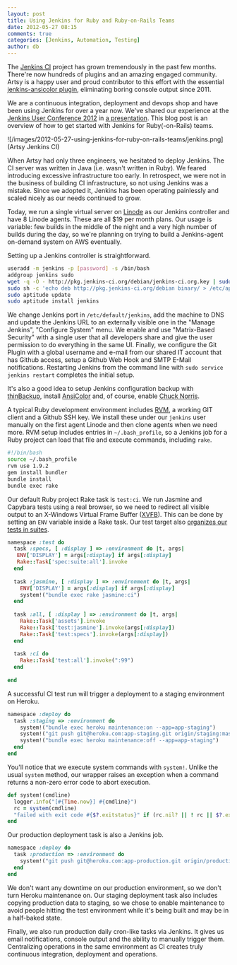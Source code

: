 ```yaml
---
layout: post
title: Using Jenkins for Ruby and Ruby-on-Rails Teams
date: 2012-05-27 08:15
comments: true
categories: [Jenkins, Automation, Testing]
author: db
---
```


The [Jenkins CI](http://jenkins-ci.org) project has grown tremendously in the past few months. There're now
hundreds of plugins and an amazing engaged community. Artsy is a happy user and proud contributor to this effort
with the essential [jenkins-ansicolor plugin](https://wiki.jenkins-ci.org/display/JENKINS/AnsiColor+Plugin),
eliminating boring console output since 2011.

We are a continuous integration, deployment and devops shop and have been using Jenkins for over a year now. We've
shared our experience at the [Jenkins User Conference 2012](http://www.cloudbees.com/juc2012.cb) in
[a presentation](http://www.slideshare.net/dblockdotorg/graduating-to-jenkins-ci-for-rubyonrails-teams). This blog
post is an overview of how to get started with Jenkins for Ruby(-on-Rails) teams.

![/images/2012-05-27-using-jenkins-for-ruby-on-rails-teams/jenkins.png](Artsy Jenkins CI)

<!-- more -->

When Artsy had only three engineers, we hesitated to deploy Jenkins. The CI server was written in Java (i.e. wasn't
written in Ruby). We feared introducing excessive infrastructure too early. In retrospect, we were not in the
business of building CI infrastructure, so not using Jenkins was a mistake. Since we adopted it, Jenkins has been
operating painlessly and scaled nicely as our needs continued to grow.

Today, we run a single virtual server on [Linode](http://www.linode.com) as our Jenkins controller and have 8
Linode agents. These are all $19 per month plans. Our usage is variable: few builds in the middle of the night and
a very high number of builds during the day, so we're planning on trying to build a Jenkins-agent on-demand system
on AWS eventually.

Setting up a Jenkins controller is straightforward.

```bash
useradd -m jenkins -p [password] -s /bin/bash
addgroup jenkins sudo
wget -q -O - http://pkg.jenkins-ci.org/debian/jenkins-ci.org.key | sudo apt-key add –
sudo sh -c 'echo deb http://pkg.jenkins-ci.org/debian binary/ > /etc/apt/sources.list.d/jenkins.list'
sudo aptitude update
sudo aptitude install jenkins
```

We change Jenkins port in `/etc/default/jenkins`, add the machine to DNS and update the Jenkins URL to an
externally visible one in the "Manage Jenkins", "Configure System" menu. We enable and use "Matrix-Based Security"
with a single user that all developers share and give the user permission to do everything in the same UI. Finally,
we configure the Git Plugin with a global username and e-mail from our shared IT account that has Github access,
setup a Github Web Hook and SMTP E-Mail notifications. Restarting Jenkins from the command line with
`sudo service jenkins restart` completes the initial setup.

It's also a good idea to setup Jenkins configuration backup with
[thinBackup](https://wiki.jenkins-ci.org/display/JENKINS/thinBackup), install
[AnsiColor](http://wiki.jenkins-ci.org/display/JENKINS/AnsiColor+Plugin) and, of course, enable
[Chuck Norris](http://wiki.hudson-ci.org/display/HUDSON/ChuckNorris+Plugin).

A typical Ruby development environment includes [RVM](https://rvm.io/), a working GIT client and a Github SSH key.
We install these under our `jenkins` user manually on the first agent Linode and then clone agents when we need
more. RVM setup includes entries in `~/.bash_profile`, so a Jenkins job for a Ruby project can load that file and
execute commands, including `rake`.

```bash
#!/bin/bash
source ~/.bash_profile
rvm use 1.9.2
gem install bundler
bundle install
bundle exec rake
```

Our default Ruby project Rake task is `test:ci`. We run Jasmine and Capybara tests using a real browser, so we need
to redirect all visible output to an X-Windows Virtual Frame Buffer
([XVFB](http://www.xfree86.org/4.0.1/Xvfb.1.html)). This can be done by setting an `ENV` variable inside a Rake
task. Our test target also
[organizes our tests in suites](http://artsy.github.com/blog/2012/05/15/how-to-organize-over-3000-rspec-specs-and-retry-test-failures/).

```ruby
namespace :test do
  task :specs, [ :display ] => :environment do |t, args|
   ENV['DISPLAY'] = args[:display] if args[:display]
   Rake::Task['spec:suite:all'].invoke
  end
      
  task :jasmine, [ :display ] => :environment do |t, args|
    ENV['DISPLAY'] = args[:display] if args[:display]
    system!("bundle exec rake jasmine:ci")
  end
    
  task :all, [ :display ] => :environment do |t, args|
    Rake::Task['assets'].invoke
    Rake::Task['test:jasmine'].invoke(args[:display])
    Rake::Task['test:specs'].invoke(args[:display])
  end
      
  task :ci do
    Rake::Task['test:all'].invoke(":99")
  end
      
end
```

A successful CI test run will trigger a deployment to a staging environment on Heroku.

```ruby
namespace :deploy do
  task :staging => :environment do
    system!("bundle exec heroku maintenance:on --app=app-staging")
    system!("git push git@heroku.com:app-staging.git origin/staging:master")
    system!("bundle exec heroku maintenance:off --app=app-staging")
  end
end
```

You'll notice that we execute system commands with `system!`. Unlike the usual `system` method, our wrapper raises
an exception when a command returns a non-zero error code to abort execution.

```ruby
def system!(cmdline)
  logger.info("[#{Time.now}] #{cmdline}")
  rc = system(cmdline)
  "failed with exit code #{$?.exitstatus}" if (rc.nil? || ! rc || $?.exitstatus != 0)
end
```

Our production deployment task is also a Jenkins job.

```ruby
namespace :deploy do
  task :production => :environment do
    system!("git push git@heroku.com:app-production.git origin/production:master")
  end
end
```

We don't want any downtime on our production environment, so we don't turn Heroku maintenance on. Our staging
deployment task also includes copying production data to staging, so we chose to enable maintenance to avoid people
hitting the test environment while it's being built and may be in a half-baked state.

Finally, we also run production daily cron-like tasks via Jenkins. It gives us email notifications, console output
and the ability to manually trigger them. Centralizing operations in the same environment as CI creates truly
continuous integration, deployment and operations.
